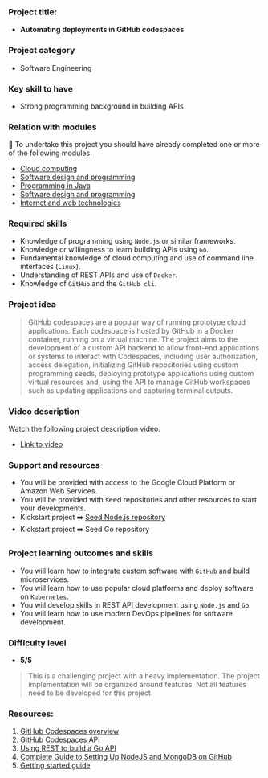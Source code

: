 
### Project title:
* **Automating deployments in GitHub codespaces**

### Project category
* Software Engineering

### Key skill to have
* Strong programming background in building APIs

### Relation with modules
🏁 To undertake this project you should have already completed one or more of the following modules.
* [Cloud computing](https://www.bbk.ac.uk/courses/modules/buci/BUCI029H7#content)
* [Software design and programming](https://www.bbk.ac.uk/courses/modules/coiy/COIY062H7#content)
* [Programming in Java](https://www.bbk.ac.uk/courses/modules/buci/BUCI033S7#content)
* [Software design and programming](https://www.bbk.ac.uk/courses/modules/coiy/COIY062H7#content)
* [Internet and web technologies](https://www.bbk.ac.uk/courses/modules/coiy/COIY063H7#content)

### Required skills
*	Knowledge of programming using `Node.js` or similar frameworks.
*	Knowledge or willingness to learn building APIs using `Go`.
*	Fundamental knowledge of cloud computing and use of command line interfaces (`Linux`).
*	Understanding of REST APIs and use of `Docker`.
*	Knowledge of `GitHub` and the `GitHub cli`.

### Project idea
> GitHub codespaces are a popular way of running prototype cloud applications. Each codespace is hosted by GitHub in a Docker container, running on a virtual machine. The project aims to the development of a custom API backend to allow front-end applications or systems to interact with Codespaces, including user authorization, access delegation, initializing GitHub repositories using custom programming seeds, deploying prototype applications using custom virtual resources and, using the API to manage GitHub workspaces such as updating applications and capturing terminal outputs.

### Video description
Watch the following project description video.
* [Link to video](https://www.dropbox.com/s/epdygv7iwaqy9i7/WIN_20231003_11_33_58_Pro.mp4?dl=0) 

### Support and resources
*	You will be provided with access to the Google Cloud Platform or Amazon Web Services.
*	You will be provided with seed repositories and other resources to start your developments.
*	Kickstart project ➡️ [Seed Node.js repository](https://github.com/steliosot/mini-hi)
*	Kickstart project ➡️ Seed Go repository

### Project learning outcomes and skills
*	You will learn how to integrate custom software with `GitHub` and build microservices.
*	You will learn how to use popular cloud platforms and deploy software on `Kubernetes`.
*	You will develop skills in REST API development using `Node.js` and `Go`.
*	You will learn how to use modern DevOps pipelines for software development.

### Difficulty level
*	**5/5**
>	This is a challenging project with a heavy implementation. The project implementation will be organized around features. Not all features need to be developed for this project.

### Resources:

 1. [GitHub Codespaces overview](https://docs.github.com/en/codespaces/overview)
 2. [GitHub Codespaces API](https://docs.github.com/en/rest/codespaces?apiVersion=2022-11-28)
 3. [Using REST to build a Go API](https://dev.to/karanpratapsingh/build-a-rest-api-with-go-for-beginners-3gp)
 4. [Complete Guide to Setting Up NodeJS and MongoDB on GitHub](https://www.youtube.com/watch?v=ocPOHZJ21jE)
 5. [Getting started guide](https://docs.github.com/en/rest/guides/getting-started-with-the-rest-api?apiVersion=2022-11-28)
